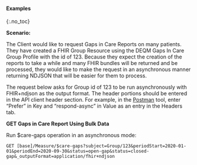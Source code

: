 
#### Examples
{:.no_toc}

**Scenario:**

The Client would like to request Gaps in Care Reports on many patients. They have created a FHIR Group Resource using the DEQM Gaps In Care Group Profile with the id of 123. Because they expect the creation of the reports to take a while and many FHIR bundles will be returned and be processed, they would like to make the request in an asynchronous manner returning NDJSON that will be easier for them to process.

The request below asks for Group id of 123 to be run asynchronously with FHIR+ndjson as the output format. The header portions should be entered in the API client header section. For example, in the [Postman](https://www.postman.com/) tool, enter “Prefer” in Key and “respond-async” in Value as an entry in the Headers tab.

**GET Gaps in Care Report Using Bulk Data**

Run $care-gaps operation in an asynchronous mode:
```
GET [base]/Measure/$care-gaps?subject=Group/123&periodStart=2020-01-01&periodEnd=2020-09-30&status=open-gap&status=closed-gap&_outputFormat=application/fhir+ndjson
```

